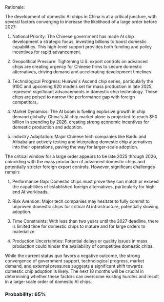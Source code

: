 Rationale:

The development of domestic AI chips in China is at a critical juncture, with several factors converging to increase the likelihood of a large order before 2027:

1. National Priority: The Chinese government has made AI chip development a strategic focus, investing billions to boost domestic capabilities. This high-level support provides both funding and policy incentives for rapid advancement.

2. Geopolitical Pressure: Tightening U.S. export controls on advanced chips are creating urgency for Chinese firms to secure domestic alternatives, driving demand and accelerating development timelines.

3. Technological Progress: Huawei's Ascend chip series, particularly the 910C and upcoming 920 models set for mass production in late 2025, represent significant advancements in domestic chip technology. These chips are poised to narrow the performance gap with foreign competitors.

4. Market Dynamics: The AI boom is fueling explosive growth in chip demand globally. China's AI chip market alone is projected to reach $50 billion in spending by 2026, creating strong economic incentives for domestic production and adoption.

5. Industry Adaptation: Major Chinese tech companies like Baidu and Alibaba are actively testing and integrating domestic chip alternatives into their operations, paving the way for larger-scale adoption.

The critical window for a large order appears to be late 2025 through 2026, coinciding with the mass production of advanced domestic chips and potentially stricter foreign export controls. However, significant challenges remain:

1. Performance Gap: Domestic chips must prove they can match or exceed the capabilities of established foreign alternatives, particularly for high-end AI workloads.

2. Risk Aversion: Major tech companies may hesitate to fully commit to unproven domestic chips for critical AI infrastructure, potentially slowing adoption.

3. Time Constraints: With less than two years until the 2027 deadline, there is limited time for domestic chips to mature and for large orders to materialize.

4. Production Uncertainties: Potential delays or quality issues in mass production could hinder the availability of competitive domestic chips.

While the current status quo favors a negative outcome, the strong convergence of government support, technological progress, market demand, and external pressures suggests a significant shift towards domestic chip adoption is likely. The next 18 months will be crucial in determining whether these factors can overcome existing hurdles and result in a large-scale order of domestic AI chips.

### Probability: 65%